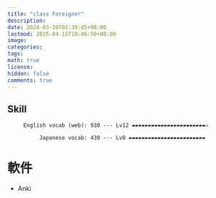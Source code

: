 ```yaml
---
title: "class Foreigner"
description: 
date: 2024-03-28T02:39:05+08:00
lastmod: 2025-04-15T10:06:50+08:00
image: 
categories: 
tags: 
math: true
license: 
hidden: false
comments: true
---
```

## Skill

         English vocab (web): 930 --- Lv12 ▰▰▰▰▰▰▰▰▰▰▰▰▰▰▰▰▰▰▰▰▰▰▰▱

              Japanese vocab: 430 --- Lv8 ▰▰▰▰▰▰▰▰▰▰▰▰▰▰▰▰▰▰▰▰▰▰▰▰

# 軟件
- Anki
